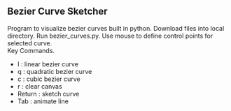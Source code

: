 ## Bezier Curve Sketcher
Program to visualize bezier curves built in python. 
Download files into local directory. 
Run bezier_curves.py. 
Use mouse to define control points for selected curve.  
Key Commands.  
 - l : linear bezier curve
 - q : quadratic bezier curve
 - c : cubic bezier curve
 - r : clear canvas
 - Return : sketch curve
 - Tab : animate line


